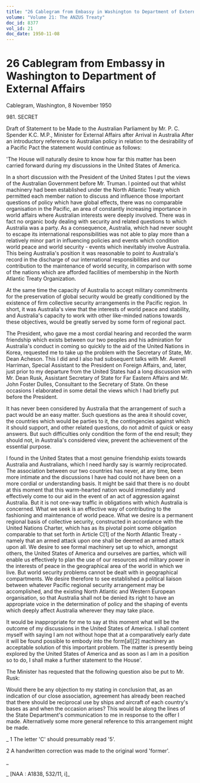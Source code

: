 ```yaml
---
title: "26 Cablegram from Embassy in Washington to Department of External Affairs"
volume: "Volume 21: The ANZUS Treaty"
doc_id: 8377
vol_id: 21
doc_date: 1950-11-08
---
```


# 26 Cablegram from Embassy in Washington to Department of External Affairs

Cablegram, Washington, 8 November 1950

981\. SECRET

Draft of Statement to be Made to the Australian Parliament by Mr. P. C. Spender K.C. M.P., Minister for External Affairs after Arrival in Australia After an introductory reference to Australian policy in relation to the desirability of a Pacific Pact the statement would continue as follows:

'The House will naturally desire to know how far this matter has been carried forward during my discussions in the United States of America.

In a short discussion with the President of the United States I put the views of the Australian Government before Mr. Truman. I pointed out that whilst machinery had been established under the North Atlantic Treaty which permitted each member nation to discuss and influence those important questions of policy which have global effects, there was no comparable organisation in the Pacific, an area of constantly increasing importance in world affairs where Australian interests were deeply involved. There was in fact no organic body dealing with security and related questions to which Australia was a party. As a consequence, Australia, which had never sought to escape its international responsibilities was not able to play more than a relatively minor part in influencing policies and events which condition world peace and world security - events which inevitably involve Australia. This being Australia's position it was reasonable to point to Australia's record in the discharge of our international responsibilities and our contribution to the maintenance of world security, in comparison with some of the nations which are afforded facilities of membership in the North Atlantic Treaty Organization.

At the same time the capacity of Australia to accept military commitments for the preservation of global security would be greatly conditioned by the existence of firm collective security arrangements in the Pacific region. In short, it was Australia's view that the interests of world peace and stability, and Australia's capacity to work with other like-minded nations towards these objectives, would be greatly served by some form of regional pact.

The President, who gave me a most cordial hearing and recorded the warm friendship which exists between our two peoples and his admiration for Australia's conduct in coming so quickly to the aid of the United Nations in Korea, requested me to take up the problem with the Secretary of State, Mr. Dean Acheson. This I did and I also had subsequent talks with Mr. Averell Harriman, Special Assistant to the President on Foreign Affairs, and, later, just prior to my departure from the United States had a long discussion with Mr. Dean Rusk, Assistant Secretary of State for Far Eastern Affairs and Mr. John Foster Dulles, Consultant to the Secretary of State. On these occasions I elaborated in some detail the views which I had briefly put before the President.

It has never been considered by Australia that the arrangement of such a pact would be an easy matter. Such questions as the area it should cover, the countries which would be parties to it, the contingencies against which it should support, and other related questions, do not admit of quick or easy answers. But such difficulties only condition the form of the end result; they should not, in Australia's considered view, prevent the achievement of the essential purpose.

I found in the United States that a most genuine friendship exists towards Australia and Australians, which I need hardly say is warmly reciprocated. The association between our two countries has never, at any time, been more intimate and the discussions I have had could not have been on a more cordial or understanding basis. It might be said that there is no doubt at this moment that this warm-hearted nation would immediately and effectively come to our aid in the event of an act of aggression against Australia. But it is not one-way traffic in obligations with which Australia is concerned. What we seek is an effective way of contributing to the fashioning and maintenance of world peace. What we desire is a permanent regional basis of collective security, constructed in accordance with the United Nations Charter, which has as its pivotal point some obligation comparable to that set forth in Article C[1] of the North Atlantic Treaty - namely that an armed attack upon one shall be deemed an armed attack upon all. We desire to see formal machinery set up to which, amongst others, the United States of America and ourselves are parties, which will enable us effectively to plan the use of our resources and military power in the interests of peace in the geographical area of the world in which we live. But world security problems cannot be dealt with in geographical compartments. We desire therefore to see established a political liaison between whatever Pacific regional security arrangement may be accomplished, and the existing North Atlantic and Western European organisation, so that Australia shall not be denied its right to have an appropriate voice in the determination of policy and the shaping of events which deeply affect Australia wherever they may take place.

It would be inappropriate for me to say at this moment what will be the outcome of my discussions in the United States of America. I shall content myself with saying I am not without hope that at a comparatively early date it will be found possible to embody into the form[al][2] machinery an acceptable solution of this important problem. The matter is presently being explored by the United States of America and as soon as I am in a position so to do, I shall make a further statement to the House'.

The Minister has requested that the following question also be put to Mr. Rusk:

Would there be any objection to my stating in conclusion that, as an indication of our close association, agreement has already been reached that there should be reciprocal use by ships and aircraft of each country's bases as and when the occasion arises? This would be along the lines of the State Department's communication to me in response to the offer I made. Alternatively some more general reference to this arrangement might be made.

_ 1 The letter 'C' should presumably read '5'.

2 A handwritten correction was made to the original word 'former'.

_

_ [NAA : A1838, 532/11, i]_
